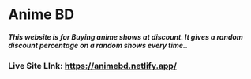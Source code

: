 # Anime BD

##### This website is for Buying anime shows at discount. It gives a random discount percentage on a random shows every time..

### Live Site LInk: https://animebd.netlify.app/

